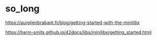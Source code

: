 # so_long
  
https://aurelienbrabant.fr/blog/getting-started-with-the-minilibx  
  
https://harm-smits.github.io/42docs/libs/minilibx/getting_started.html  
